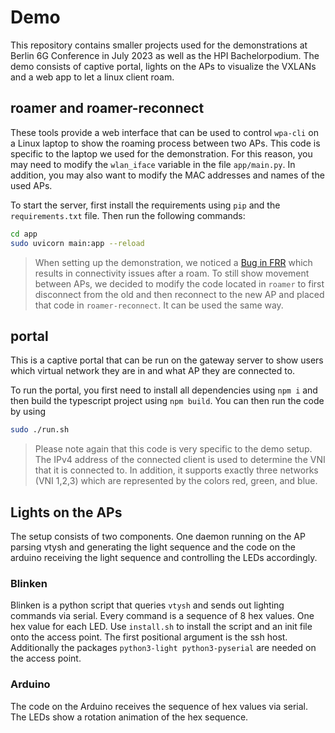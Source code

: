 # Demo

This repository contains smaller projects used for the demonstrations at Berlin 6G Conference in July 2023 as well as the HPI Bachelorpodium. The demo consists of captive portal, lights on the APs to visualize the VXLANs and a web app to let a linux client roam.

## roamer and roamer-reconnect

These tools provide a web interface that can be used to control `wpa-cli` on a Linux laptop to show the roaming process between two APs.
This code is specific to the laptop we used for the demonstration. For this reason, you may need to modify the `wlan_iface` variable in the file `app/main.py`.
In addition, you may also want to modify the MAC addresses and names of the used APs.

To start the server, first install the requirements using `pip` and the `requirements.txt` file.
Then run the following commands:

```bash
cd app
sudo uvicorn main:app --reload
```

> When setting up the demonstration, we noticed a [Bug in FRR](https://github.com/FRRouting/frr/issues/13973) which results in connectivity issues after a roam.
> To still show movement between APs, we decided to modify the code located in `roamer` to first disconnect from the old and then reconnect to the new AP and placed that code in `roamer-reconnect`. It can be used the same way.

## portal

This is a captive portal that can be run on the gateway server to show users which virtual network they are in and what AP they are connected to.

To run the portal, you first need to install all dependencies using `npm i` and then build the typescript project using `npm build`.
You can then run the code by using

```bash
sudo ./run.sh
```

> Please note again that this code is very specific to the demo setup.
> The IPv4 address of the connected client is used to determine the VNI that it is connected to.
> In addition, it supports exactly three networks (VNI 1,2,3) which are represented by the colors red, green, and blue.
## Lights on the APs

The setup consists of two components. One daemon running on the AP parsing vtysh and generating the light sequence and the code on the arduino receiving the light sequence and controlling the LEDs accordingly.

### Blinken

Blinken is a python script that queries `vtysh` and sends out lighting commands via serial. Every command is a sequence of 8 hex values. One hex value for each LED. Use `install.sh` to install the script and an init file onto the access point. The first positional argument is the ssh host. Additionally the packages `python3-light python3-pyserial` are needed on the access point.

### Arduino

The code on the Arduino receives the sequence of hex values via serial. The LEDs show a rotation animation of the hex sequence.
